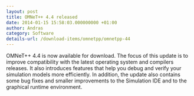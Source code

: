 ```yaml
---
layout: post
title: OMNeT++ 4.4 released
date: 2014-01-15 15:58:03.000000000 +01:00
author: Andras
category: Software
details-url: /download-items/omnetpp/omnetpp-44
---
```

OMNeT++ 4.4 is now available for download. The focus of this update is to
improve compatibility with the latest operating system and compilers releases.
It also introduces features that help you debug and verify your simulation
models more efficiently. In addition, the update also contains some bug fixes
and smaller improvements to the Simulation IDE and to the graphical runtime
environment.